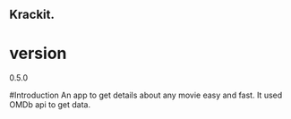 ## Krackit.

# version

0.5.0

#Introduction
An app to get details about any movie easy and fast. It used OMDb api to get data.
